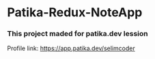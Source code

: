 # Patika-Redux-NoteApp

### This project maded for patika.dev lession

Profile link: https://app.patika.dev/selimcoder
